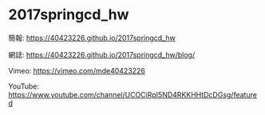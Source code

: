 # 2017springcd_hw
簡報: https://40423226.github.io/2017springcd_hw

網誌: https://40423226.github.io/2017springcd_hw/blog/

Vimeo: https://vimeo.com/mde40423226

YouTube: https://www.youtube.com/channel/UCOCiRpI5ND4RKKHHtDcDGsg/featured